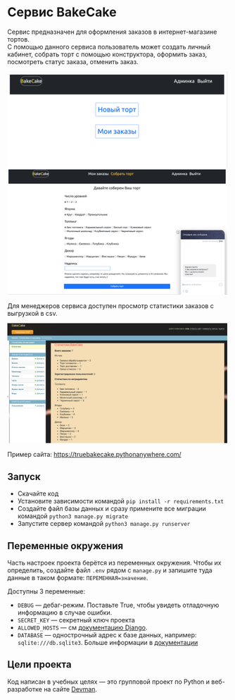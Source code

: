 # Сервис BakeCake

Сервис предназначен для оформления заказов в интернет-магазине тортов.  
С помощью данного сервиса пользователь может создать личный кабинет, собрать торт с помощью конструктора, оформить заказ, посмотреть статус заказа, отменить заказ.

<img src="screenshots/1.png" alt="drawing" width="500"/>
<img src="screenshots/2.png" alt="drawing" width="500"/>

Для менеджеров сервиса доступен просмотр статистики заказов с выгрузкой в csv.

<img src="screenshots/3.png" alt="drawing" width="500"/>

Пример сайта: https://truebakecake.pythonanywhere.com/
## Запуск

- Скачайте код
- Установите зависимости командой `pip install -r requirements.txt`
- Создайте файл базы данных и сразу примените все миграции командой `python3 manage.py migrate`
- Запустите сервер командой `python3 manage.py runserver`

## Переменные окружения

Часть настроек проекта берётся из переменных окружения. Чтобы их определить, создайте файл `.env` рядом с `manage.py` и запишите туда данные в таком формате: `ПЕРЕМЕННАЯ=значение`.

Доступны 3 переменные:
- `DEBUG` — дебаг-режим. Поставьте True, чтобы увидеть отладочную информацию в случае ошибки.
- `SECRET_KEY` — секретный ключ проекта
- `ALLOWED_HOSTS` — см [документацию Django](https://docs.djangoproject.com/en/3.1/ref/settings/#allowed-hosts).
- `DATABASE` — однострочный адрес к базе данных, например: `sqlite:///db.sqlite3`. Больше информации в [документации](https://github.com/jacobian/dj-database-url)

## Цели проекта

Код написан в учебных целях — это групповой проект по Python и веб-разработке на сайте [Devman](https://dvmn.org).